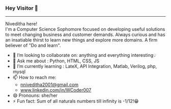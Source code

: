 <h3 align="left"> Hey Visitor 👋 </h3>

---

Niveditha here!</br>
I'm a Computer Science Sophomore focused on developing useful solutions to meet changing business and customer demands. Always curious and has an insatiable thirst to learn new things and explore more domains. A firm believer of "Do and learn". 

- 👯 I’m looking to collaborate on: anything and everything interesting💡
- 💬 Ask me about : Python, HTML, CSS, JS
- 🌱 I’m currently learning : LateX, API Integration, Matlab, Verilog, php, mysql
- 📫 How to reach me: 
  * nniveditha2001@gmail.com 
  * www.linkedin.com/in/WCoder007
- 😄 Pronouns: she/her
- ⚡ Fun fact: Sum of all naturals numbers till infinity is -1/12!😁

<!--
**WCoder007/WCoder007** is a ✨ _special_ ✨ repository because its `README.md` (this file) appears on your GitHub profile.

Here are some ideas to get you started:

- 🔭 I’m currently working on ...
- 🌱 I’m currently learning ...
- 👯 I’m looking to collaborate on ...
- 🤔 I’m looking for help with ...
- 💬 Ask me about ...
- 📫 How to reach me: ...
- 😄 Pronouns: ...
- ⚡ Fun fact: ...
-->

